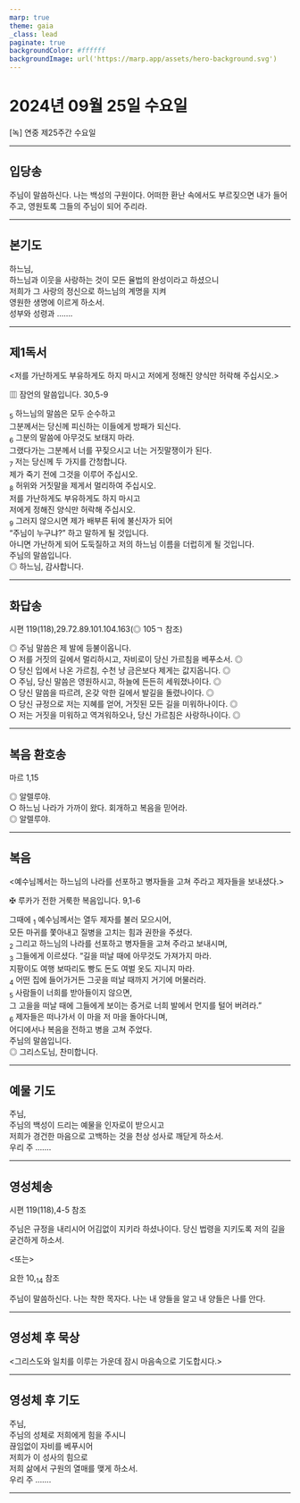 ```yaml
---
marp: true
theme: gaia
_class: lead
paginate: true
backgroundColor: #ffffff
backgroundImage: url('https://marp.app/assets/hero-background.svg')
---
```


# 2024년 09월 25일 수요일

[녹] 연중 제25주간 수요일  




---

## 입당송

주님이 말씀하신다. 나는 백성의 구원이다. 어떠한 환난 속에서도 부르짖으면 내가 들어 주고, 영원토록 그들의 주님이 되어 주리라.  
  


---

## 본기도

하느님,  
하느님과 이웃을 사랑하는 것이 모든 율법의 완성이라고 하셨으니  
저희가 그 사랑의 정신으로 하느님의 계명을 지켜  
영원한 생명에 이르게 하소서.  
성부와 성령과 …….  
  


---

## 제1독서

<저를 가난하게도 부유하게도 하지 마시고 저에게 정해진 양식만 허락해 주십시오.>

▥ 잠언의 말씀입니다. 30,5-9

<sub>5</sub> 하느님의 말씀은 모두 순수하고  
그분께서는 당신께 피신하는 이들에게 방패가 되신다.  
<sub>6</sub> 그분의 말씀에 아무것도 보태지 마라.  
그랬다가는 그분께서 너를 꾸짖으시고 너는 거짓말쟁이가 된다.  
<sub>7</sub> 저는 당신께 두 가지를 간청합니다.  
제가 죽기 전에 그것을 이루어 주십시오.  
<sub>8</sub> 허위와 거짓말을 제게서 멀리하여 주십시오.  
저를 가난하게도 부유하게도 하지 마시고  
저에게 정해진 양식만 허락해 주십시오.  
<sub>9</sub> 그러지 않으시면 제가 배부른 뒤에 불신자가 되어  
“주님이 누구냐?” 하고 말하게 될 것입니다.  
아니면 가난하게 되어 도둑질하고 저의 하느님 이름을 더럽히게 될 것입니다.  
주님의 말씀입니다.  
◎ 하느님, 감사합니다.  
  


---

## 화답송

시편 119(118),29.72.89.101.104.163(◎ 105ㄱ 참조)

◎ 주님 말씀은 제 발에 등불이옵니다.  
○ 저를 거짓의 길에서 멀리하시고, 자비로이 당신 가르침을 베푸소서. ◎  
○ 당신 입에서 나온 가르침, 수천 냥 금은보다 제게는 값지옵니다. ◎  
○ 주님, 당신 말씀은 영원하시고, 하늘에 든든히 세워졌나이다. ◎  
○ 당신 말씀을 따르려, 온갖 악한 길에서 발길을 돌렸나이다. ◎  
○ 당신 규정으로 저는 지혜를 얻어, 거짓된 모든 길을 미워하나이다. ◎  
○ 저는 거짓을 미워하고 역겨워하오나, 당신 가르침은 사랑하나이다. ◎  
  


---

## 복음 환호송

마르 1,15

◎ 알렐루야.  
○ 하느님 나라가 가까이 왔다. 회개하고 복음을 믿어라.  
◎ 알렐루야.  
  


---

## 복음

<예수님께서는 하느님의 나라를 선포하고 병자들을 고쳐 주라고 제자들을 보내셨다.>

✠ 루카가 전한 거룩한 복음입니다. 9,1-6

그때에 <sub>1</sub> 예수님께서는 열두 제자를 불러 모으시어,  
모든 마귀를 쫓아내고 질병을 고치는 힘과 권한을 주셨다.  
<sub>2</sub> 그리고 하느님의 나라를 선포하고 병자들을 고쳐 주라고 보내시며,  
<sub>3</sub> 그들에게 이르셨다. “길을 떠날 때에 아무것도 가져가지 마라.  
지팡이도 여행 보따리도 빵도 돈도 여벌 옷도 지니지 마라.  
<sub>4</sub> 어떤 집에 들어가거든 그곳을 떠날 때까지 거기에 머물러라.  
<sub>5</sub> 사람들이 너희를 받아들이지 않으면,  
그 고을을 떠날 때에 그들에게 보이는 증거로 너희 발에서 먼지를 털어 버려라.”  
<sub>6</sub> 제자들은 떠나가서 이 마을 저 마을 돌아다니며,  
어디에서나 복음을 전하고 병을 고쳐 주었다.  
주님의 말씀입니다.  
◎ 그리스도님, 찬미합니다.  
  


---

## 예물 기도

주님,  
주님의 백성이 드리는 예물을 인자로이 받으시고  
저희가 경건한 마음으로 고백하는 것을 천상 성사로 깨닫게 하소서.  
우리 주 …….  
  


---

## 영성체송

시편 119(118),4-5 참조

주님은 규정을 내리시어 어김없이 지키라 하셨나이다. 당신 법령을 지키도록 저의 길을 굳건하게 하소서.  
  
<또는>  
  
요한 10,<sub>14</sub> 참조  
  
주님이 말씀하신다. 나는 착한 목자다. 나는 내 양들을 알고 내 양들은 나를 안다.  


---

## 영성체 후 묵상

<그리스도와 일치를 이루는 가운데 잠시 마음속으로 기도합시다.>  


---

## 영성체 후 기도

주님,  
주님의 성체로 저희에게 힘을 주시니  
끊임없이 자비를 베푸시어  
저희가 이 성사의 힘으로  
저희 삶에서 구원의 열매를 맺게 하소서.  
우리 주 …….  
  


---